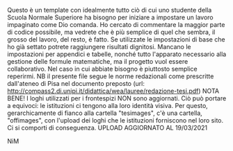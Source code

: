 Questo è un template con idealmente tutto ciò di cui uno studente della Scuola Normale Superiore ha bisogno per iniziare a impostare un lavoro impaginato come Dio comanda.
Ho cercato di commentare la maggior parte di codice possibile, ma vedrete che è più semplice di quel che sembra, il grosso del lavoro, del resto, è fatto. Se utilizzate le impostazioni di base che ho già settato potrete raggiungere risultati dignitosi.
Mancano le impostazioni per appendici e tabelle, nonché tutto l'apparato necessario alla gestione delle formule matematiche, ma il progetto vuol essere collaborativo. Nel caso in cui abbiate bisogno è piuttosto semplice reperirmi.
NB il presente file segue le norme redazionali come prescritte dall'ateneo di Pisa nel documento preposto (url: http://compass2.di.unipi.it/didattica/wea/lauree/redazione-tesi.pdf)
NOTA BENE! I loghi utilizzati per i frontespizi NON sono aggiornati. Ciò può portare a equivoci: le istituzioni ci tengono alla loro identità visiva. Per questo, gerarchicamente di fianco alla cartella "tesimages", c'è una cartella, "offimages", con l'upload dei loghi che le istituzioni forniscono nel loro sito. Ci si comporti di conseguenza.
UPLOAD AGGIORNATO AL 19/03/2021

NiM